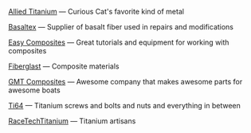 [Allied Titanium](https://www.alliedtitanium.com) — Curious Cat's favorite kind of metal

[Basaltex](https://www.basaltex.com) — Supplier of basalt fiber used in repairs and modifications

<!-- [Hillside Composites](https://hillsidecomposites.com) -->

<!-- [Super B](https://www.super-b.com/en) — Probably best LiFePo4 batteries on the market -->

<!-- [Sun Powered Yachts](https://www.sunpoweredyachts.com) — Great service and support for all things solar -->

<!-- [Sunpower](http://sunpower.com) — Great solar panels (Maxeon photovoltaic cells) -->

<!-- [Victron Energy](https://www.victronenergy.com) — smart and efficient blue boxes that make Curious Cat go _bzzzzt_ -->

<!-- https://www.rockwestcomposites.com/shop -->

[Easy Composites](https://www.easycomposites.co.uk) — Great tutorials and equipment for working with composites

[Fiberglast](https://www.fibreglast.com) — Composite materials

[GMT Composites](https://gmtcomposites.com) — Awesome company that makes awesome parts for awesome boats

[Ti64](https://www.ti64.com) — Titanium screws and bolts and nuts and everything in between

<!-- [Darkaero](https://www.darkaero.com) — Video lessons and consulting, aside from being an awesome bunch of people -->

[RaceTechTitanium](https://racetechtitanium.com) — Titanium artisans

<!-- [MSE Supplies](https://www.msesupplies.com/) — Supplier of graphene powder -->
